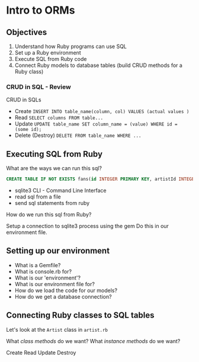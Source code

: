 # Intro to ORMs

## Objectives

1.  Understand how Ruby programs can use SQL
2.  Set up a Ruby environment
3.  Execute SQL from Ruby code
4.  Connect Ruby models to database tables (build CRUD methods for a Ruby class)

### CRUD in SQL - Review

CRUD in SQLs

* Create
  `INSERT INTO table_name(column, col) VALUES (actual values )`
* Read
  `SELECT columns FROM table...`
* Update
  `UPDATE table_name SET column_name = (value) WHERE id = (some id);`
* Delete (Destroy)
  `DELETE FROM table_name WHERE ...`

## Executing SQL from Ruby

What are the ways we can run this sql?

```SQL
CREATE TABLE IF NOT EXISTS fans(id INTEGER PRIMARY KEY, artistId INTEGER);
```

* sqlite3 CLI - Command Line Interface
* read sql from a file
* send sql statements from ruby

How do we run this sql from Ruby?

Setup a connection to sqlite3 process using the gem
Do this in our environment file.

## Setting up our environment

* What is a Gemfile?
* What is console.rb for?
* What is our 'environment'?
* What is our environment file for?
* How do we load the code for our models?
* How do we get a database connection?

## Connecting Ruby classes to SQL tables

Let's look at the `Artist` class in `artist.rb`

What _class methods_ do we want?
What _instance methods_ do we want?

Create
Read
Update
Destroy
